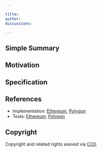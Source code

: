 ```yaml
---

title:
author:
discussions:

---
```


## Simple Summary

## Motivation

## Specification

## References

- Implementation: [Ethereum](AaveV3_Eth_TestProposal_202317.sol), [Polygon](AaveV3_Pol_TestProposal_202317.sol)
- Tests: [Ethereum](AaveV3_Eth_TestProposal_202317.t.sol), [Polygon](AaveV3_Pol_TestProposal_202317.t.sol)

## Copyright

Copyright and related rights waived via [CC0](https://creativecommons.org/publicdomain/zero/1.0/).
